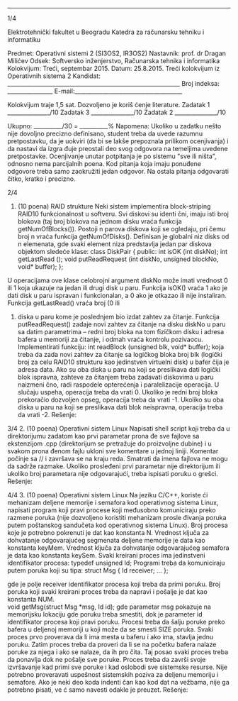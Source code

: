 --------------------------------------------------------------------------------


1/4 
 
Elektrotehnički fakultet u Beogradu 
Katedra za računarsku tehniku i informatiku 
 
Predmet: Operativni sistemi 2 (SI3OS2, IR3OS2) 
Nastavnik:   prof. dr Dragan Milićev 
Odsek: Softversko inženjerstvo, Računarska tehnika i informatika 
Kolokvijum: Treći, septembar 2015. 
Datum: 25.8.2015. 
Treći kolokvijum iz Operativnih sistema 2 
Kandidat:
     _____________________________________________________________ 
Broj indeksa: ________________  E-mail:______________________________________ 
 
Kolokvijum traje 1,5 sat. Dozvoljeno je koriš
ćenje literature. 
Zadatak 1 _______________/10   Zadatak 3 _______________/10 
Zadatak 2 _______________/10    
 
Ukupno: __________/30 = __________% 
Napomena:    Ukoliko  u  zadatku  nešto  nije  dovoljno  precizno  definisano,  student  treba  da 
uvede razumnu pretpostavku, da je uokviri (da bi se lakše prepoznala prilikom ocenjivanja) i 
da  nastavi  da  izgra
đuje  preostali  deo  svog  odgovora  na  temeljima  uvedene  pretpostavke. 
Ocenjivanje  unutar  potpitanja  je  po  sistemu  "sve  ili  ništa",  odnosno  nema  parcijalnih  poena. 
Kod  pitanja  koja  imaju  ponuđene  odgovore  treba samo  zaokružiti  jedan  odgovor.  Na  ostala 
pitanja odgovarati 
čitko, kratko i precizno. 
 

2/4 
1. (10 poena) RAID strukture 
Neki sistem implementira block-striping RAID10 funkcionalnost u softveru. 
Svi  diskovi  su  identi
čni,  imaju  isti  broj  blokova  (taj  broj  blokova  na  jednom  disku  vraća 
funkcija 
getNumOfBlocks()).  Postoji   n  parova  diskova  koji  se  ogledaju,  pri čemu  broj n 
vraća funkcija getNumOfDisks(). 
Definisan je globalni niz disks od n elemenata, gde svaki element niza predstavlja jedan par 
diskova objektom sledeće klase: 
class DiskPair { 
public: 
  int isOK (int diskNo); 
  int getLastRead (); 
  void putReadRequest (int diskNo, unsigned blockNo, void* buffer); 
};
 
U operacijama ove klase celobrojni argument 
diskNo može imati vrednost 0 ili 1 koja ukazuje 
na  jedan  ili  drugi  disk  u  paru.  Funkcija isOK()  vraća  1  ako  je  dati  disk  u  paru  ispravan  i 
funkcionalan, a 0 ako je otkazao ili nije instaliran. Funkcija getLastRead() vraća broj (0 ili 
1)  diska  u  paru  kome  je  poslednjem  bio  izdat  zahtev  za čitanje.  Funkcija putReadRequest() 
zadaje novi zahtev za čitanje na disku diskNo u paru sa datim parametrima – redni broj bloka 
na  tom  fizičkom  disku  i  adresa  bafera  u  memoriji  za čitanje,  i  odmah  vraća  kontrolu 
pozivaocu. 
Implementirati funkciju: 
int readBlock (unsigned blk, void* buffer); 
koja  treba  da  zada  novi  zahtev  za čitanje  sa  logičkog  bloka  broj blk  (logički  broj  za  celu 
RAID10 strukturu kao jedinstven virtuelni disk) u bafer 
čija je adresa data. Ako su oba diska u 
paru  na  koji  se  preslikava  dati  logički  blok  ispravna,  zahteve  za čitanjem  treba  zadavati 
diskovima u paru naizmeni
čno, radi raspodele opterećenja i paralelizacije operacija. U slučaju 
uspeha,  operacija  treba  da  vrati  0.  Ukoliko  je  redni  broj  bloka  prekoračio  dozvoljen  opseg, 
operacija  treba  da  vrati  -1.  Ukoliko  su  oba  diska  u  paru  na  koji  se  preslikava  dati  blok 
neispravna, operacija treba da vrati -2. 
Rešenje: 
 
 

3/4 
2. (10 poena) Operativni sistem Linux 
Napisati shell  script  koji  treba  da  u  direktorijumu  zadatom  kao  prvi  parametar  prona
đe  sve 
fajlove  sa  ekstenzijom  .cpp  (direktorijum  se  pretražuje  do  proizvoljne  dubine)  i  u  svakom 
prona
đenom fajlu ukloni sve komentare u jednoj liniji. Komentar počinje sa // i završava se na 
kraju  reda.  Smatrati  da  imena  fajlova  ne  mogu  da  sadrže  razmake.  Ukoliko  prosleđeni  prvi 
parametar nije direktorijum ili ukoliko broj parametara nije odgovarajući, treba ispisati poruku 
o grešci. 
Rešenje: 
 

4/4 
3. (10 poena) Operativni sistem Linux 
Na jeziku C/C++, koriste
ći mehanizam deljene memorije i semafora kod operativnog sistema 
Linux,  napisati  program  koji  pravi  procese  koji  međusobno  komuniciraju  preko  razmene 
poruka   (nije   dozvoljeno   koristiti   mehanizam   prosle
đivanja   poruka   putem   poštanskog 
sandučeta kod operativnog sistema Linux). Broj procesa koje je potrebno pokrenuti je dat kao 
konstanta N. Vrednost ključa za dohvatanje odgovarajućeg segmenata deljene memorije je data 
kao  konstanta keyMem.  Vrednost  ključa  za  dohvatanje  odgovarajućeg  semafora  je  data  kao 
konstanta 
keySem. Svaki kreirani proces ima jedinstveni identifikator procesa: 
typedef unsigned Id; 
Programi treba da komuniciraju putem poruka koji su tipa: 
struct Msg { 
  Id receiver; 
  ... 
};
 
gde je polje 
receiver identifikator procesa koji treba da primi poruku. Broj poruka koji svaki 
kreirani proces treba da napravi i pošalje je dat kao konstanta NUM.  
void getMsg(struct Msg *msg, Id id); 
gde  parametar msg  pokazuje  na  memorijsku  lokaciju  gde  poruku  treba  smestiti,  dok  je 
parameter id identifikator procesa koji pravi poruku. 
Procesi treba da šalju poruke preko bafera u deljenoj memoriji u koji može da se smesti 
SIZE 
poruka. Svaki proces prvo proverava da li ima mesta u baferu i ako ima, stavlja jednu poruku. 
Zatim  proces  treba  da  proveri  da  li  se  na  početku  bafera  nalaze  poruke  za  njega  i  ako  se 
nalaze,  da  ih  pro
čita.  Taj  posao  svaki  proces  treba  da  ponavlja  dok  ne  pošalje  sve  poruke. 
Proces  treba  da  završi  svoje  izvršavanje  kad  primi sve  poruke  i  kad  oslobodi  sve  sistemske 
resurse.  Nije  potrebno  proveravati  uspešnost  sistemskih  poziva  za  deljenu  memoriju  i 
semafore.  Ako  je  neki  deo  koda  indenti
čan  kao  kod  dat  na  vežbama,  nije  ga  potrebno  pisati, 
ve
ć samo navesti odakle je preuzet. 
Rešenje: 